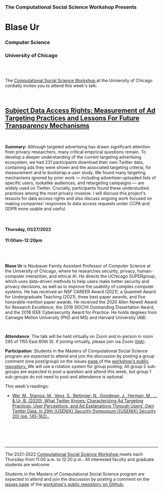 
<br>

<h3 class=pfblock-header> The Computational Social Science Workshop Presents </h3>

<h1 class=pfblock-header3> Blase Ur </h1>
<h3 class=pfblock-header3> Computer Science </h3>
<h3 class=pfblock-header3> University of Chicago </h3>

<br><br>



<p class=pfblock-header3>The <a href="https://macss.uchicago.edu/content/computation-workshop"> Computational Social Science Workshop </a> at the University of Chicago cordially invites you to attend this week's talk:</p>



<br>

<div class=pfblock-header3>
<h2 class=pfblock-header>
  <a href=https://github.com/uchicago-computation-workshop/Winter2022/tree/master/01-27_Ur> Subject Data Access Rights: Measurement of Ad Targeting Practices and Lessons For Future Transparency Mechanisms </a>
</h2>

<br>
</div>



<p class=footertext2>

**Summary:** Although targeted advertising has drawn significant attention from privacy researchers, many critical empirical questions remain. To develop a deeper understanding of the current targeting advertising ecosystem, we had 231 participants download their own Twitter data, containing ads they were shown and the associated targeting criteria, for measurement and to bootstrap a user study. We found many targeting mechanisms ignored by prior work — including advertiser-uploaded lists of specific users, lookalike audiences, and retargeting campaigns — are widely used on Twitter. Crucially, participants found these understudied practices among the most privacy invasive. I will discuss this project's lessons for data access rights and also discuss ongoing work focused on making companies' responses to data access requests under CCPA and GDPR more usable and useful.


</p>

<br>

<h4 class=pfblock-header3> Thursday, 01/27/2022 </h4>
<h4 class=pfblock-header3> 11:00am-12:20pm </h4>

<br><br>

<p class=footertext2>

**Blase Ur** is Neubauer Family Assistant Professor of Computer Science at the University of Chicago, where he researches security, privacy, human-computer interaction, and ethical AI. He directs the UChicago SUPERgroup, which uses data-driven methods to help users make better security and privacy decisions, as well as to improve the usability of complex computer systems. He has received an NSF CAREER Award (2021), a Quantrell Award for Undergraduate Teaching (2021), three best paper awards, and five honorable mention paper awards. He received the 2020 Allen Newell Award for Research Excellence, the 2018 SIGCHI Outstanding Dissertation Award, and the 2018 IEEE Cybersecurity Award for Practice. He holds degrees from Carnegie Mellon University (PhD and MS) and Harvard University (AB).
</p>

<br>

<p class=footertext2>

**Attendance**: The talk will be held virtually on Zoom and in-person in room 295 of 1155 East 60th St. If joining virtually, please join via Zoom ([link](https://uchicago.zoom.us/j/96755762030?pwd=OHFQb280WU1lWWZib0RGUVZMdG43UT09)).
</p>

<p class=footertext2>

**Participation**: Students in the Masters of Computational Social Science program are expected to attend and join the discussion by posting a group comment (one post/group) on the issues <a href= https://github.com/uchicago-computation-workshop/Winter2022/issues/3> page </a> of the <a href="https://github.com/uchicago-computation-workshop"> workshop's public repository. </a> We will use a rotation system for group posting. All group 2 sub-groups are expected to post a question and attend this week, but group 1 sub-groups do not need to post and attendance is optional.

This week's readings:

- [Wei, M., Stamos, M., Veys, S., Reitinger, N., Goodman, J., Herman, M., ... & Ur, B. (2020). What Twitter Knows: Characterizing Ad Targeting Practices, User Perceptions, and Ad Explanations Through Users' Own Twitter Data. In 29th {USENIX} Security Symposium ({USENIX} Security 20) (pp. 145-162)..](https://github.com/uchicago-computation-workshop/Winter2022/blob/master/01-27_Ur/ur_reading.pdf)

<br>

<br><br>

---

<p class=footertext> The 2021-2022 <a href="https://macss.uchicago.edu/content/computation-workshop"> Computational Social Science Workshop </a> meets each Thursday from 11:00 a.m. to 12:20 p.m.. All interested faculty and graduate students are welcome.</p>



<p class=footertext>Students in the Masters of Computational Social Science program are expected to attend and join the discussion by posting a comment on the <a href=https://github.com/uchicago-computation-workshop/Winter2022/issues/3>issues page</a> of the <a href=https://github.com/uchicago-computation-workshop/Winter2022/tree/master/01-27_Ur>workshop's public repository on GitHub.</a></p>

